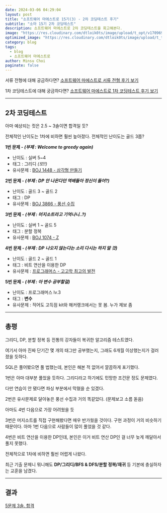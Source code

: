 ```yaml
---
date: 2024-03-06 04:29:04
layout: post
title: "소프트웨어 마에스트로 15기(3) - 2차 코딩테스트 후기"
subtitle: "소마 15기 2차 코딩테스트"
description: 소프트웨어 마에스트로 2차 코딩테스트을 회고해본다.
image: "https://res.cloudinary.com/dtloik0ts/image/upload/t_opt/v1709695396/bbe7b5a1-0d8f-4134-a2c4-567d752f220d_qldvoo.png"
optimized_image: "https://res.cloudinary.com/dtloik0ts/image/upload/t_transformation/v1709695396/bbe7b5a1-0d8f-4134-a2c4-567d752f220d_qldvoo.png"
category: blog
tags:
  - blog
  - 소프트웨어 마에스트로
author: Minsu Choi
paginate: false
---
```


서류 전형에 대해 궁금하다면? <u><a href = "/소프트웨어-마에스트로-15기-코딩테스트-서류-전형-회고록/">소프트웨어 마에스트로 서류 전형 후기 보기</a></u>

1차 코딩테스트에 대해 궁금하다면? <u><a href = "/소프트웨어-마에스트로-15기(2)-코딩테스트-1차-코딩테스트-회고록/">소프트웨어 마에스트로 1차 코딩테스트 후기 보기</a></u>

---

## 2차 코딩테스트

아마 예상되는 컷은 2.5 ~ 3솔이면 합격일 듯?

전체적인 난이도는 1차에 비하면 훨씬 높아졌다. 전체적인 난이도는 골드 3쯤?

**1번 문제 - _(부제 : Welcome to greedy again)_**

- 난이도 : 실버 5~4
- 태그 : 그리디 _(또!!)_
- 유사문제 : <a href = "https://www.acmicpc.net/problem/1448">BOJ 1448 - 삼각형 만들기</a>

**2번 문제 - _(부제 : DP 안 나온다던 역배들아 정신이 들어?)_**

- 난이도 : 골드 3 ~ 골드 2
- 태그 : DP
- 유사문제 : <a href = "https://www.acmicpc.net/problem/3866">BOJ 3866 - 풍선 수집</a>

**3번 문제 - _(부제 : 머지소트라고 기억나니..?)_**

- 난이도 : 실버 1 ~ 골드 5
- 태그 : 분할 정복
- 유사문제 : <a href = "https://www.acmicpc.net/problem/1074">BOJ 1074 - Z </a>

**4번 문제 - _(부제 : DP 나오지 않는다는 소리 다시는 하지 말 것)_**

- 난이도 : 골드 2 ~ 골드 1
- 태그 : 비트 연산을 이용한 DP
- 유사문제 : <a href = "https://school.programmers.co.kr/learn/courses/30/lessons/131702">프로그래머스 - 고고학 최고의 발전 </a>

**5번 문제 - _(부제 : 아 변수 공부할걸)_**

- 난이도 : 프로그래머스 lv.3
- 태그 : **변수**
- 유사문제 : 적어도 고득점 kit와 해커랭크에서는 못 봄. 누가 제보 좀

---

## 총평

그리디, DP, 분할 정복 등 전통의 강자들이 복귀한 알고리즘 테스트였다.

여기서 아마 진짜 단기간 몇 개의 태그만 공부했는지, 그래도 6개월 이상했는지가 걸러졌을 듯하다.

SQL은 풀어봤으면 풀 법했는데, 본인은 해본 적 없어서 깔끔하게 포기했다.

1번은 아마 대부분 풀었을 듯하다. 그리디라고 하기에도 민망한 조건문 정도 문제였다.

다만 연습이 안 됐다면 파싱 부분에서 막혔을 순 있겠다.

2번은 유사문제로 달아놓은 풍선 수집과 거의 똑같았다. (문제보고 소름 돋음)

아마도 4번 다음으로 가장 어려웠을 듯

3번은 머지소트를 직접 구현해봤다면 매우 반가웠을 것이다. 구현 과정이 거의 비슷하기 때문이다. 아마 1번 다음으로 사람들이 많이 풀었을 것 같다.

4번은 비트 연산을 이용한 DP인데, 본인은 이거 비트 연산 DP인 걸 너무 늦게 깨달아서 풀지 못했다.

전체적으로 1차에 비하면 훨씬 어렵게 나왔다.

최근 기출 문제니 뭐니해도 **DP/그리디/BFS & DFS/분할 정복/재귀** 등 기본에 충실하자는 교훈을 남겼다.

---

## 결과

<u>5문제 3솔. 합격</u>
